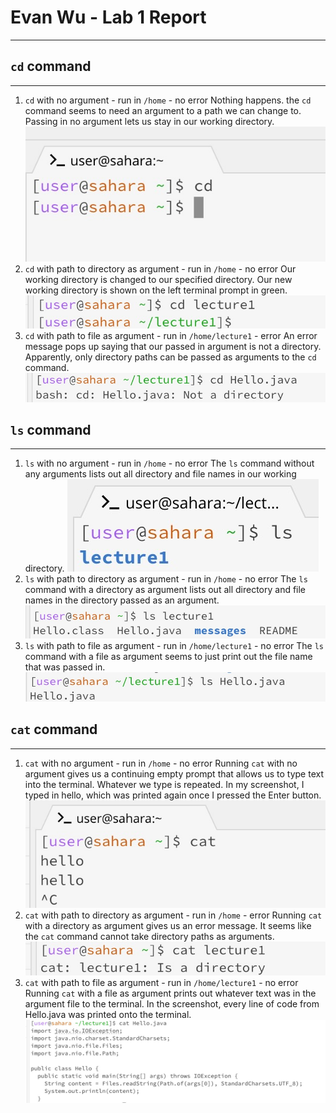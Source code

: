 # Evan Wu - Lab 1 Report
---

## `cd` command
---

1. `cd` with no argument - run in `/home` - no error
   Nothing happens. the `cd` command seems to need an argument to a path we can change to. Passing in no argument lets us stay in our working directory.
![cd1](lab1images/cd1.jpeg)
2. `cd` with path to directory as argument - run in `/home` - no error
   Our working directory is changed to our specified directory. Our new working directory is shown on the left terminal prompt in green.
![cd2](lab1images/cd2.jpeg)
3. `cd` with path to file as argument - run in `/home/lecture1` - error
   An error message pops up saying that our passed in argument is not a directory. Apparently, only directory paths can be passed as arguments
to the `cd` command.
![cd3](lab1images/cd3.jpeg)

## `ls` command
---

1. `ls` with no argument - run in `/home` - no error
   The `ls` command without any arguments lists out all directory and file names in our working directory.
![ls1](lab1images/ls1.jpeg)
2. `ls` with path to directory as argument - run in `/home` - no error
   The `ls` command with a directory as argument lists out all directory and file names in the directory passed as an argument.
![ls2](lab1images/ls2.jpeg)
3. `ls` with path to file as argument - run in `/home/lecture1` - no error
   The `ls` command with a file as argument seems to just print out the file name that was passed in.
![ls3](lab1images/ls3.jpeg)

## `cat` command
---

1. `cat` with no argument - run in `/home` - no error
   Running `cat` with no argument gives us a continuing empty prompt that allows us to type text into the terminal. Whatever we type is repeated. In my screenshot, I typed in hello, which was printed again once I pressed the Enter button.
![cat1](lab1images/cat1.jpeg)
2. `cat` with path to directory as argument - run in `/home` - error
   Running `cat` with a directory as argument gives us an error message. It seems like the `cat` command cannot take directory paths as arguments.
![cat2](lab1images/cat2.jpeg)
3. `cat` with path to file as argument - run in `/home/lecture1` - no error
   Running `cat` with a file as argument prints out whatever text was in the argument file to the terminal. In the screenshot, every line of code from Hello.java was printed onto the terminal.
![cat3](lab1images/cat3.jpeg)
